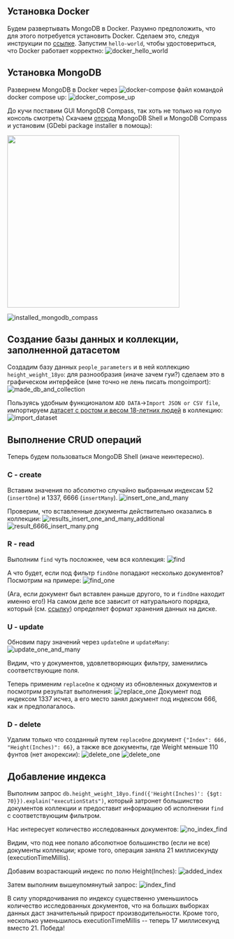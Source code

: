 ## Установка Docker
Будем развертывать MongoDB в Docker. Разумно предположить, что для этого потребуется установить Docker. Сделаем это, следуя инструкции по [ссылке](https://www.digitalocean.com/community/tutorials/how-to-install-and-use-docker-on-ubuntu-20-04). Запустим `hello-world`, чтобы удостовериться, что Docker работает корректно:
![docker_hello_world](/hw_1/pictures/installed_docker.png)

## Установка MongoDB
Развернем MongoDB в Docker через ![docker-compose файл](/docker-compose.yaml) командой docker compose up:
![docker_compose_up](/hw_1/pictures/installed_mongo_docker.png)

До кучи поставим GUI MongoDB Compass, так хоть не только на голую консоль смотреть) Скачаем [отсюда](https://www.mongodb.com/try/download/compass)
MongoDB Shell и MongoDB Compass и установим (GDebi package installer в помощь):
<!-- ![installed_mongo_shell](/hw_1/pictures/installed_mongosh.png) -->
<p align="left">
  <img width="394" height="394" src="https://github.com/kirilliliych/mipt-sbt-db/tree/main/hw_1/pictures/installed_mongosh.png">
</p>

![installed_mongodb_compass](/hw_1/pictures/installed_mongodb_compass.png)

## Создание базы данных и коллекции, заполненной датасетом
Создадим базу данных `people_parameters` и в ней коллекцию `height_weight_18yo`: для разнообразия (иначе зачем гуи?)
сделаем это в графическом интерфейсе (мне точно не лень писать mongoimport):
![made_db_and_collection](/hw_1/pictures/created_database_and_collection.png)

Пользуясь удобным функционалом `ADD DATA`->`Import JSON or CSV file`, импортируем
[датасет с ростом и весом 18-летних людей](https://www.kaggle.com/datasets/burnoutminer/heights-and-weights-dataset?resource=download)
в коллекцию:
![import_dataset](/hw_1/pictures/import_csv.png)

## Выполнение CRUD операций
Теперь будем пользоваться MongoDB Shell (иначе неинтересно).
### C - create
Вставим значения по абсолютно случайно выбранным индексам 52 (`insertOne`) и 1337, 6666 (`insertMany`).
![insert_one_and_many](/hw_1/pictures/insert_one_and_many.png)

Проверим, что вставленные документы действительно оказались в коллекции:
![results_insert_one_and_many_additional](/hw_1/pictures/results_insert_one_and_many.png)
![result_6666_insert_many.png](/hw_1/pictures/result_6666_insert_many.png)

### R - read
Выполним `find` чуть посложнее, чем вся коллекция:
![find](/hw_1/pictures/find.png)

А что будет, если под фильтр `findOne` попадают несколько документов? Посмотрим на примере:
![find_one](/hw_1/pictures/find_one.png)

(Ага, если документ был вставлен раньше другого, то и `findOne` находит именно его!) На самом деле все зависит от
натурального порядка, который (см. [ссылку](https://www.mongodb.com/docs/manual/reference/method/db.collection.findOne/))
определяет формат хранения данных на диске.

### U - update
Обновим пару значений через `updateOne` и `updateMany`:
![update_one_and_many](/hw_1/pictures/update_one_and_many.png)

Видим, что у документов, удовлетворяющих фильтру, заменились соответствующие поля.

Теперь применим `replaceOne` к одному из обновленных документов и посмотрим результат выполнения:
![replace_one](/hw_1/pictures/replace_one.png)
Документ под индексом 1337 исчез, а его место занял документ под индексом 666, как и предполагалось.

### D - delete
Удалим только что созданный путем `replaceOne` документ `{"Index": 666, "Height(Inches)": 66}`, а также
все документы, где Weight меньше 110 фунтов (нет анорексии):
![delete_one](/hw_1/pictures/delete_one.png)
![delete_one](/hw_1/pictures/delete_many.png)

## Добавление индекса
Выполним запрос `db.height_weight_18yo.find({'Height(Inches)': {$gt: 70}}).explain("executionStats")`,
который затронет большинство документов коллекции и предоставит информацию об исполнении `find` с соответствующим фильтром.

Нас интересует количество исследованных документов:
![no_index_find](/hw_1/pictures/no_index_find.png)

Видим, что под нее попало абсолютное большинство (если не все) документы коллекции; кроме того, операция заняла 21 миллисекунду
(executionTimeMillis).

Добавим возрастающий индекс по полю Height(Inches):
![added_index](/hw_1/pictures/added_index.png)

Затем выполним вышеупомянутый запрос:
![index_find](/hw_1/pictures/index_find.png)

В силу упорядочивания по индексу существенно уменьшилось количество исследованных документов, что на больших выборках данных
даст значительный прирост производительности. Кроме того, несколько уменьшилось executionTimeMillis -- теперь 17
миллисекунд вместо 21. Победа!

